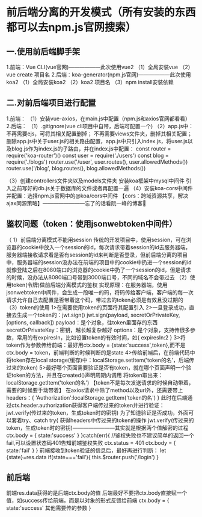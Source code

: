 # 前后端分离的开发模式（所有安装的东西都可以去npm.js官网搜索）
## 一.使用前后端脚手架
1.前端：Vue CLI(vue官网)——————此次使用vue2
（1）全局安装vue
（2）vue create 项目名
2.后端：koa-generator(npm.js官网)——————此次使用koa2
（1）全局安装koa2
（2）koa2 项目名
（3）npm install安装依赖
## 二.对前后端项目进行配置
1.前端：
（1）安装vue-axios，在main.js中配置（npm.js和axios官网都看看）
2.后端：
（1）.gitignore(vue cli项目中自带，后端可配置一个)
（2）app.js中：
不再需要ejs，可将其相关配置删掉；
不再需要views文件夹，删掉其相关配置；
删除app.js中关于user.js的相关路由配置，app.js中只引入index.js，将user.js以及blog.js作为index.js的子路由，并在index.js中配置：
const router = require('koa-router')()
const user = require('./users')
const blog = require('./blogs')
router.use('/user', user.routes(), user.allowedMethods())
router.use('/blog', blog.routes(), blog.allowedMethods())
<!-- 上面这两行可在app.js的配置中找到，但是记得要将app.use改成router.use -->
（3）创建controllers文件夹以及models文件夹
安装koa框架中mysql中间件
引入之前写好的db.js关于数据库的文件或者再配置一遍
（4）安装koa-cors中间件并配置：选择npm.js官网中的@koa/cors中间件
【cors：跨域资源共享，解决ajax同源策略】————————忘了的话看阮一峰的博客👀

## 鉴权问题（token：使用jsonwebtoken中间件）
（ 1）前后端分离模式不能用session
传统的开发项目中，使用session，可在浏览器的cookie中放入一个session的id，每次请求带着session的id去服务器端，服务器端接收请求看是否有session的id来判断是否登录，但前后端分离的项目中，服务器端的session没办法在前端的项目中的cookie中扔进一个session的id
就像登陆之后在8080端口的浏览器的cookie中扔了一个session的id，但是请求的时候，没办法从8080端口号带到3000端口号，不同的域名不会带过去
（2）使用token(令牌)做前后端分离模式的鉴权
实现原理：在服务器端，使用jsonwebtoken中间件，会生成一段唯一的码，将码传给客户端，客户端的每一次请求允许自己去配置是否带着这个码，带过去的token必须是有效且没过期的
（3）token的使用
1>在需要使用token的页面将其配置引入
2>一旦登录成功，直接去生成一个token的：jwt.sign()
jwt.sign(payload, secretOrPrivateKey, [options, callback])
payload：是个对象，往token里面存的东西
secretOrPrivateKey：密钥，越长越复杂越好
options：是个对象，支持传很多参数，常用的有expiresIn，比如设置token的有效时间，如{ expiresIn:2 }
3>将token作为参数传给前端：最好用ctx.body = {state:'success',token},而不是ctx.body = token，前端判断的时候判断的是state
4>传给前端后，在前端代码中将token存在local storage(缓存)中：localStorage.setItem('token的名'，后端传过来的token)
5>最好哪个页面需要验证是否有token，就在哪个页面声明一个验证token的方法，并且在created()声明周期内调用 
将token取出来：localStorage.getItem('token的名')
【token不是每次发送请求的时候自动带着，需要的时候要手动带着】
在axios请求中除了method以及url外，还需要带上
headers：{
    'Authorization':localStorage.getItem('token的名')
}
此时在后端通过ctx.header.authorization获得客户端传过来的token并进行验证：
jwt.verify(传过来的token，生成token时的密钥)
为了知道验证是否成功，外面可以套着try、catch
try{
    获得headers中传过来的token的操作
    jwt.verify(传过来的token，生成token时的密钥)————————其实就是根据两个值解密的过程
    ctx.body = {
        state:'success'
    }
}catch(err){
    //鉴权失败也不建议简单的返回一个fail,可以设置状态码401告知前端鉴权失败
    ctx.status = 401
    ctx.body = {
        state:'fail'
    }
}
前端接收到token验证的信息后，最好再进行判断：
let {state}=res.data
if(state==='fail'){
    this.$router.push('/login')
}
## 前后端
前端res.data获得的是后端ctx.body的值
后端最好不要把ctx.body直接赋一个值，如success传给前端，而是以对象的形式反馈给前端
ctx.body = {
    state:'success'
    其他需要传的参数
}

